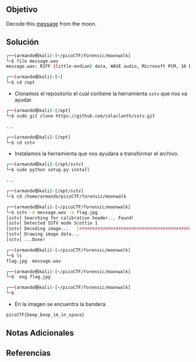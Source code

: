 ## Objetivo
Decode this [message](https://jupiter.challenges.picoctf.org/static/14393e18d98fedbaedbc28896d7ef31a/message.wav) from the moon.
## Solución
```bash
┌──(armando㉿kali)-[~/picoCTF/forensic/moonwalk]
└─$ file message.wav             
message.wav: RIFF (little-endian) data, WAVE audio, Microsoft PCM, 16 bit, mono 48000 Hz

┌──(armando㉿kali)-[~]
└─$ cd /opt    
```
- Clonamos el repositorio el cual contiene la herramienta `sstv` que nos va ayudar.
```bash
┌──(armando㉿kali)-[/opt]
└─$ sudo git clone https://github.com/colaclanth/sstv.git

...

┌──(armando㉿kali)-[/opt]
└─$ cd sstv        
```
- Instalamos la herramienta que nos ayudara a transformar el archivo.
```bash
┌──(armando㉿kali)-[/opt/sstv]
└─$ sudo python setup.py install

...

┌──(armando㉿kali)-[/opt/sstv]
└─$ cd /home/armando/picoCTF/forensic/moonwalk 

┌──(armando㉿kali)-[~/picoCTF/forensic/moonwalk]
└─$ sstv -d message.wav -o flag.jpg
[sstv] Searching for calibration header... Found!    
[sstv] Detected SSTV mode Scottie 1
[sstv] Decoding image...   [##############################################################################] 100%
[sstv] Drawing image data...
[sstv] ...Done!

┌──(armando㉿kali)-[~/picoCTF/forensic/moonwalk]
└─$ ls
flag.jpg  message.wav

┌──(armando㉿kali)-[~/picoCTF/forensic/moonwalk]
└─$  eog flag.jpg     

┌──(armando㉿kali)-[~/picoCTF/forensic/moonwalk]
└─$
```
- En la imagen se encuentra la bandera.
```bash
picoCTF{beep_boop_im_in_space}
```
## Notas Adicionales
## Referencias
